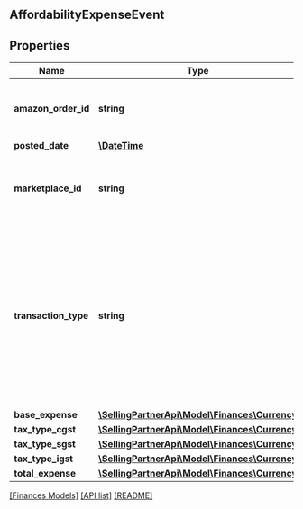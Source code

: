 ## AffordabilityExpenseEvent

## Properties

Name | Type | Description | Notes
------------ | ------------- | ------------- | -------------
**amazon_order_id** | **string** | An Amazon-defined identifier for an order. | [optional]
**posted_date** | [**\DateTime**](\DateTime.md) |  | [optional]
**marketplace_id** | **string** | An encrypted, Amazon-defined marketplace identifier. | [optional]
**transaction_type** | **string** | Indicates the type of transaction.   Possible values:  * Charge - For an affordability promotion expense.  * Refund - For an affordability promotion expense reversal. | [optional]
**base_expense** | [**\SellingPartnerApi\Model\Finances\Currency**](Currency.md) |  | [optional]
**tax_type_cgst** | [**\SellingPartnerApi\Model\Finances\Currency**](Currency.md) |  |
**tax_type_sgst** | [**\SellingPartnerApi\Model\Finances\Currency**](Currency.md) |  |
**tax_type_igst** | [**\SellingPartnerApi\Model\Finances\Currency**](Currency.md) |  |
**total_expense** | [**\SellingPartnerApi\Model\Finances\Currency**](Currency.md) |  | [optional]

[[Finances Models]](../) [[API list]](../../Api) [[README]](../../../README.md)
